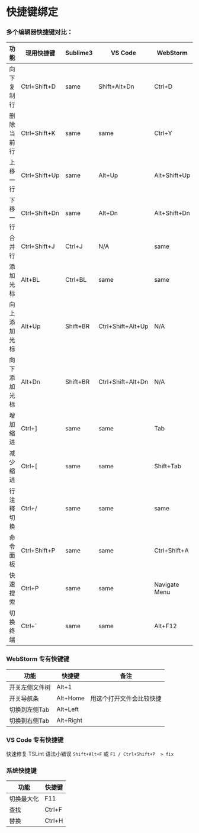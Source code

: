 # 快捷键绑定

### 多个编辑器快捷键对比：

 功能        |  现用快捷键   |    Sublime3   |    VS Code   |   WebStorm
------------ | ------------- | ------------- | ------------ | ---------------
向下复制行   | Ctrl+Shift+D  |     same      | Shift+Alt+Dn |    Ctrl+D
删除当前行   | Ctrl+Shift+K  |     same      |     same     |    Ctrl+Y
上移一行     | Ctrl+Shift+Up |     same      |    Alt+Up    | Alt+Shift+Up
下移一行     | Ctrl+Shift+Dn |     same      |    Alt+Dn    | Alt+Shift+Dn
合并行       | Ctrl+Shift+J  |    Ctrl+J     |     N/A      |     same
添加光标     |     Alt+BL    |    Ctrl+BL    |     same     |     same
向上添加光标 |     Alt+Up    |   Shift+BR    | Ctrl+Shift+Alt+Up |     N/A
向下添加光标 |     Alt+Dn    |   Shift+BR    | Ctrl+Shift+Alt+Dn |     N/A
增加缩进     |     Ctrl+]    |     same      |     same     |     Tab
减少缩进     |     Ctrl+[    |     same      |     same     |   Shift+Tab
行注释切换   |     Ctrl+/    |     same      |     same     |     same
命令面板     | Ctrl+Shift+P  |     same      |     same     | Ctrl+Shift+A
快速搜索     |     Ctrl+P    |     same      |     same     | Navigate Menu
切换终端     |     Ctrl+`    |     same      |     same     |   Alt+F12

### WebStorm 专有快键键

 功能          |  快捷键     | 备注
 ------------- | ----------- | -------------------------
开关左侧文件树 |  Alt+1      | 
开关导航条     |  Alt+Home   | 用这个打开文件会比较快捷
切换到左侧Tab  |  Alt+Left   | 
切换到右侧Tab  |  Alt+Right  | 

### VS Code 专有快捷键

快速修复 TSLint 语法小错误 `Shift+Alt+F` 或 `F1 / Ctrl+Shift+P  > fix` 

### 系统快捷键

功能       | 快捷键
---------- | --------------
切换最大化 | F11
查找       | Ctrl+F
替换       | Ctrl+H





